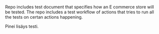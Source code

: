 Repo includes test document that specifies how an E commerce store will be tested. 
The repo includes a test workflow of actions that tries to run all the tests on certan actions happening. 

Pinei lisäys testi.
